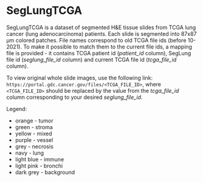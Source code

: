 # SegLungTCGA

SegLungTCGA is a dataset of segmented H&E tissue slides from TCGA lung cancer (lung adenocarcinoma) patients. Each slide is segmented into 87x87 μm colored patches. File names correspond to old TCGA file ids (before 10-2021). To make it possible to match them to the current file ids, a mapping file is provided - it contains TCGA patient id (*patient_id* column), SegLung file id (*seglung_file_id* column) and current TCGA file id (*tcga_file_id* column).

To view original whole slide images, use the following link: `https://portal.gdc.cancer.gov/files/<TCGA_FILE_ID>`, where `<TCGA_FILE_ID>` should be replaced by the value from the *tcga_file_id* column corresponding to your desired *seglung_file_id*.

Legend:
* orange - tumor
* green - stroma
* yellow - mixed
* purple - vessel
* grey - necrosis
* navy - lung
* light blue - immune
* light pink - bronchi
* dark grey - background

